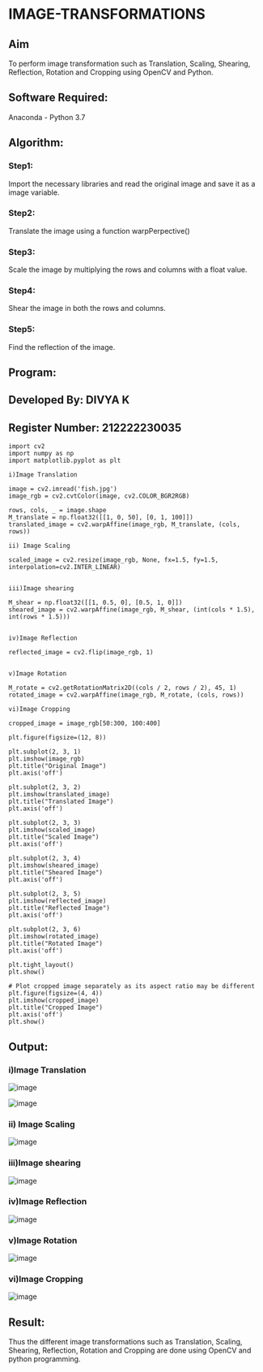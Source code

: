 # IMAGE-TRANSFORMATIONS


## Aim
To perform image transformation such as Translation, Scaling, Shearing, Reflection, Rotation and Cropping using OpenCV and Python.

## Software Required:
Anaconda - Python 3.7

## Algorithm:
### Step1:
Import the necessary libraries and read the original image and save it as a image variable.

### Step2:
Translate the image using a function warpPerpective()

### Step3:
Scale the image by multiplying the rows and columns with a float value.

### Step4:
Shear the image in both the rows and columns.

### Step5:
Find the reflection of the image.

## Program:

## Developed By: DIVYA K
## Register Number: 212222230035
```
import cv2
import numpy as np
import matplotlib.pyplot as plt

i)Image Translation

image = cv2.imread('fish.jpg')
image_rgb = cv2.cvtColor(image, cv2.COLOR_BGR2RGB)

rows, cols, _ = image.shape
M_translate = np.float32([[1, 0, 50], [0, 1, 100]]) 
translated_image = cv2.warpAffine(image_rgb, M_translate, (cols, rows))

ii) Image Scaling

scaled_image = cv2.resize(image_rgb, None, fx=1.5, fy=1.5, interpolation=cv2.INTER_LINEAR) 


iii)Image shearing

M_shear = np.float32([[1, 0.5, 0], [0.5, 1, 0]]) 
sheared_image = cv2.warpAffine(image_rgb, M_shear, (int(cols * 1.5), int(rows * 1.5)))


iv)Image Reflection

reflected_image = cv2.flip(image_rgb, 1) 


v)Image Rotation

M_rotate = cv2.getRotationMatrix2D((cols / 2, rows / 2), 45, 1) 
rotated_image = cv2.warpAffine(image_rgb, M_rotate, (cols, rows))

vi)Image Cropping

cropped_image = image_rgb[50:300, 100:400] 

plt.figure(figsize=(12, 8))

plt.subplot(2, 3, 1)
plt.imshow(image_rgb)
plt.title("Original Image")
plt.axis('off')

plt.subplot(2, 3, 2)
plt.imshow(translated_image)
plt.title("Translated Image")
plt.axis('off')

plt.subplot(2, 3, 3)
plt.imshow(scaled_image)
plt.title("Scaled Image")
plt.axis('off')

plt.subplot(2, 3, 4)
plt.imshow(sheared_image)
plt.title("Sheared Image")
plt.axis('off')

plt.subplot(2, 3, 5)
plt.imshow(reflected_image)
plt.title("Reflected Image")
plt.axis('off')

plt.subplot(2, 3, 6)
plt.imshow(rotated_image)
plt.title("Rotated Image")
plt.axis('off')

plt.tight_layout()
plt.show()

# Plot cropped image separately as its aspect ratio may be different
plt.figure(figsize=(4, 4))
plt.imshow(cropped_image)
plt.title("Cropped Image")
plt.axis('off')
plt.show()
```
## Output:
### i)Image Translation

![image](https://github.com/user-attachments/assets/e567c250-fa5c-463a-aff3-73494d8b6b0c)

![image](https://github.com/user-attachments/assets/cad25ca0-b8a9-46e3-9263-2c6b842a9fee)

### ii) Image Scaling

![image](https://github.com/user-attachments/assets/97e1c248-c2a0-4edd-a0c3-c624dd3bdf21)

### iii)Image shearing

![image](https://github.com/user-attachments/assets/8235ed2d-c165-440d-974c-062d686db60e)


### iv)Image Reflection

![image](https://github.com/user-attachments/assets/0755985c-b4d1-48cc-acc1-444ddbed711b)


### v)Image Rotation

![image](https://github.com/user-attachments/assets/866791a6-b6f6-4d73-9c21-91d65881fd18)

### vi)Image Cropping

![image](https://github.com/user-attachments/assets/7f34cdde-5d7e-4a8b-889c-3b5f6cca6a8d)

## Result: 

Thus the different image transformations such as Translation, Scaling, Shearing, Reflection, Rotation and Cropping are done using OpenCV and python programming.
